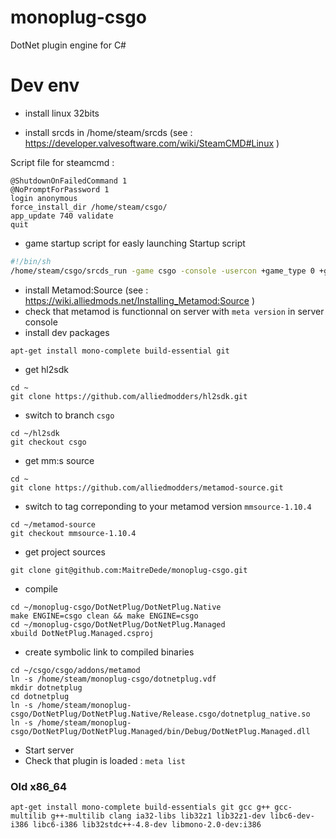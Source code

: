# monoplug-csgo
DotNet plugin engine for C#

# Dev env

- install linux 32bits

- install srcds in /home/steam/srcds (see : https://developer.valvesoftware.com/wiki/SteamCMD#Linux )
  
Script file for steamcmd :
```
@ShutdownOnFailedCommand 1
@NoPromptForPassword 1
login anonymous
force_install_dir /home/steam/csgo/
app_update 740 validate
quit
```
- game startup script for easly launching
Startup script
```bash
#!/bin/sh
/home/steam/csgo/srcds_run -game csgo -console -usercon +game_type 0 +game_mode 0 +mapgroup mg_active +map de_dust2 +sv_password dtc -debug +sv_hibernate_when_empty 0 +bot_quota_mode fill +bot_join_after_player 0 +log on
```
- install Metamod:Source (see : https://wiki.alliedmods.net/Installing_Metamod:Source )
- check that metamod is functionnal on server with `meta version` in server console
- install dev packages
```
apt-get install mono-complete build-essential git
```
- get hl2sdk
```
cd ~
git clone https://github.com/alliedmodders/hl2sdk.git
```
- switch to branch `csgo`
```
cd ~/hl2sdk
git checkout csgo
```
- get mm:s source
```
cd ~
git clone https://github.com/alliedmodders/metamod-source.git
```
- switch to tag correponding to your metamod version `mmsource-1.10.4`
```
cd ~/metamod-source
git checkout mmsource-1.10.4
```
- get project sources
```
git clone git@github.com:MaitreDede/monoplug-csgo.git
```
- compile
```
cd ~/monoplug-csgo/DotNetPlug/DotNetPlug.Native
make ENGINE=csgo clean && make ENGINE=csgo
cd ~/monoplug-csgo/DotNetPlug/DotNetPlug.Managed
xbuild DotNetPlug.Managed.csproj
```
- create symbolic link to compiled binaries
```
cd ~/csgo/csgo/addons/metamod
ln -s /home/steam/monoplug-csgo/dotnetplug.vdf
mkdir dotnetplug
cd dotnetplug
ln -s /home/steam/monoplug-csgo/DotNetPlug/DotNetPlug.Native/Release.csgo/dotnetplug_native.so
ln -s /home/steam/monoplug-csgo/DotNetPlug/DotNetPlug.Managed/bin/Debug/DotNetPlug.Managed.dll
```
- Start server
- Check that plugin is loaded : `meta list`

### Old x86_64
```
apt-get install mono-complete build-essentials git gcc g++ gcc-multilib g++-multilib clang ia32-libs lib32z1 lib32z1-dev libc6-dev-i386 libc6-i386 lib32stdc++-4.8-dev libmono-2.0-dev:i386
```
